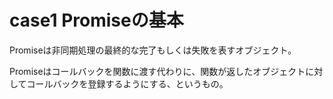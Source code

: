 # case1 Promiseの基本

Promiseは非同期処理の最終的な完了もしくは失敗を表すオブジェクト。

Promiseはコールバックを関数に渡す代わりに、関数が返したオブジェクトに対してコールバックを登録するようにする、というもの。

